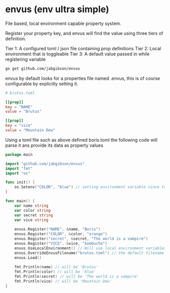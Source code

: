 # envus (env ultra simple)
File based, local environment capable property system.

Register your property key, and envus will find the value using three tiers of definition.

Tier 1: A configured toml / json file containing prop definitions
Tier 2: Local environment that is toggleable
Tier 3: A default value passed in while registering variable

```bash
go get github.com/jabgibson/envus
```

envus by default looks for a properties file named .envus, this is of course
configurable by explicitly setting it.

```toml
# brutus.toml

[[prop]]
key = "NAME"
value = "Brutus"

[[prop]]
key = "vice"
value = "Mountain Dew"
```

Using a toml file such as above defined boris.toml the following code will parse it ans provide its
data as property values


```go
package main

import "github.com/jabgibson/envus"
import "fmt"
import "os"

func init() {
	os.Setenv("COLOR", "blue") // setting environment variable since toml file won't include this value
}

func main() {
	var name string
	var color string
	var secret string
	var vice string
	
	envus.Register("NAME", &name, "Boris")
	envus.Register("COLOR", &color, "orange")
	envus.Register("secret", &secret, "The world is a vampire")
	envus.Register("VICE", &vice, "kombucha")
	envus.UseLocalEnvironment() // Will use local environment variables before resorting to default values [tier 2]
	envus.OverrideEnvusFilename("brutus.toml") // the default filename if .envus if you don't care to override
	envus.Load()
	
	fmt.Println(name) // will be 'Brutus'
	fmt.Println(color) // will be 'blue'
	fmt.Println(secret) // will be 'The world is a vampire'
	fmt.Println(vice) // will be 'Mountain Dew'
}
```